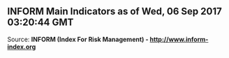 ## INFORM Main Indicators as of Wed, 06 Sep 2017 03:20:44 GMT

Source: **INFORM (Index For Risk Management) - http://www.inform-index.org**